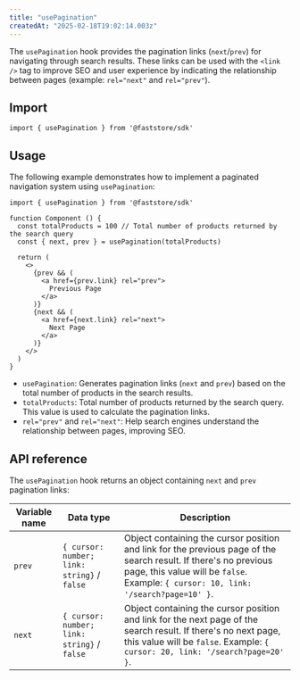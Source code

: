 ```yaml
---
title: "usePagination"
createdAt: "2025-02-18T19:02:14.003z"
---
```


The `usePagination` hook provides the pagination links (`next`/`prev`) for navigating through search results. These links can be used with the `<link />` tag to improve SEO and user experience by indicating the relationship between pages (example: `rel="next"` and `rel="prev"`).

## Import

```tsx
import { usePagination } from '@faststore/sdk'
```

## Usage

The following example demonstrates how to implement a paginated navigation system using `usePagination`:

```tsx
import { usePagination } from '@faststore/sdk'

function Component () {
  const totalProducts = 100 // Total number of products returned by the search query
  const { next, prev } = usePagination(totalProducts)

  return (
    <>
      {prev && (
        <a href={prev.link} rel="prev">
          Previous Page
        </a>
      )}
      {next && (
        <a href={next.link} rel="next">
          Next Page
        </a>
      )}
    </>
  )
}
```

- `usePagination`: Generates pagination links (`next` and `prev`) based on the total number of products in the search results.
- `totalProducts`: Total number of products returned by the search query. This value is used to calculate the pagination links.
- `rel="prev"` and `rel="next"`: Help search engines understand the relationship between pages, improving SEO.

## API reference

The `usePagination` hook returns an object containing `next` and `prev` pagination links:

| Variable name | Data type | Description |
| -------- | --------------- | ------------ |
| `prev` | `{ cursor: number; link: string}` / `false` | Object containing the cursor position and link for the previous page of the search result. If there's no previous page, this value will be `false`. Example: `{ cursor: 10, link: '/search?page=10' }`. |
| `next` | `{ cursor: number; link: string}` / `false` | Object containing the cursor position and link for the next page of the search result. If there's no next page, this value will be `false`. Example: `{ cursor: 20, link: '/search?page=20' }`. |
